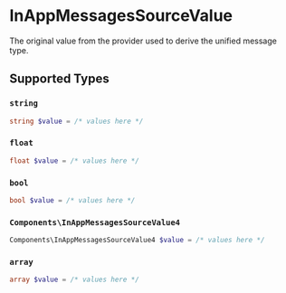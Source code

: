 # InAppMessagesSourceValue

The original value from the provider used to derive the unified message type.


## Supported Types

### `string`

```php
string $value = /* values here */
```

### `float`

```php
float $value = /* values here */
```

### `bool`

```php
bool $value = /* values here */
```

### `Components\InAppMessagesSourceValue4`

```php
Components\InAppMessagesSourceValue4 $value = /* values here */
```

### `array`

```php
array $value = /* values here */
```

